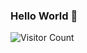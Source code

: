 
### Hello World 👋


![Visitor Count](https://profile-counter.glitch.me/bahromnajmiddinov/count.svg)

